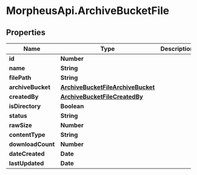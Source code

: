 # MorpheusApi.ArchiveBucketFile

## Properties

Name | Type | Description | Notes
------------ | ------------- | ------------- | -------------
**id** | **Number** |  | [optional] 
**name** | **String** |  | [optional] 
**filePath** | **String** |  | [optional] 
**archiveBucket** | [**ArchiveBucketFileArchiveBucket**](ArchiveBucketFileArchiveBucket.md) |  | [optional] 
**createdBy** | [**ArchiveBucketFileCreatedBy**](ArchiveBucketFileCreatedBy.md) |  | [optional] 
**isDirectory** | **Boolean** |  | [optional] 
**status** | **String** |  | [optional] 
**rawSize** | **Number** |  | [optional] 
**contentType** | **String** |  | [optional] 
**downloadCount** | **Number** |  | [optional] 
**dateCreated** | **Date** |  | [optional] 
**lastUpdated** | **Date** |  | [optional] 


